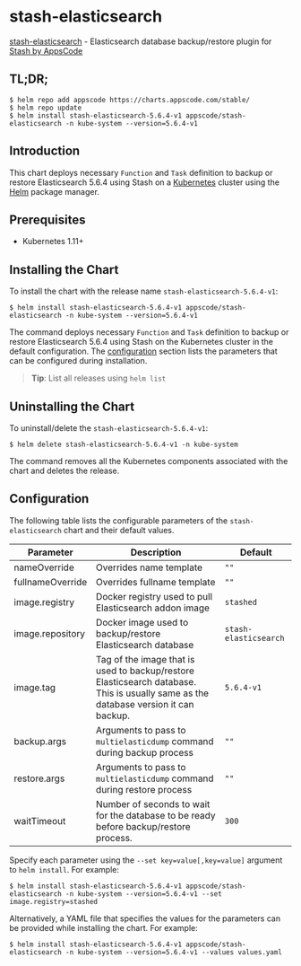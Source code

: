 # stash-elasticsearch

[stash-elasticsearch](https://github.com/stashed/elasticsearch) - Elasticsearch database backup/restore plugin for [Stash by AppsCode](https://stash.run)

## TL;DR;

```console
$ helm repo add appscode https://charts.appscode.com/stable/
$ helm repo update
$ helm install stash-elasticsearch-5.6.4-v1 appscode/stash-elasticsearch -n kube-system --version=5.6.4-v1
```

## Introduction

This chart deploys necessary `Function` and `Task` definition to backup or restore Elasticsearch 5.6.4 using Stash on a [Kubernetes](http://kubernetes.io) cluster using the [Helm](https://helm.sh) package manager.

## Prerequisites

- Kubernetes 1.11+

## Installing the Chart

To install the chart with the release name `stash-elasticsearch-5.6.4-v1`:

```console
$ helm install stash-elasticsearch-5.6.4-v1 appscode/stash-elasticsearch -n kube-system --version=5.6.4-v1
```

The command deploys necessary `Function` and `Task` definition to backup or restore Elasticsearch 5.6.4 using Stash on the Kubernetes cluster in the default configuration. The [configuration](#configuration) section lists the parameters that can be configured during installation.

> **Tip**: List all releases using `helm list`

## Uninstalling the Chart

To uninstall/delete the `stash-elasticsearch-5.6.4-v1`:

```console
$ helm delete stash-elasticsearch-5.6.4-v1 -n kube-system
```

The command removes all the Kubernetes components associated with the chart and deletes the release.

## Configuration

The following table lists the configurable parameters of the `stash-elasticsearch` chart and their default values.

|    Parameter     |                                                             Description                                                             |        Default        |
|------------------|-------------------------------------------------------------------------------------------------------------------------------------|-----------------------|
| nameOverride     | Overrides name template                                                                                                             | `""`                  |
| fullnameOverride | Overrides fullname template                                                                                                         | `""`                  |
| image.registry   | Docker registry used to pull Elasticsearch addon image                                                                              | `stashed`             |
| image.repository | Docker image used to backup/restore Elasticsearch database                                                                          | `stash-elasticsearch` |
| image.tag        | Tag of the image that is used to backup/restore Elasticsearch database. This is usually same as the database version it can backup. | `5.6.4-v1`            |
| backup.args      | Arguments to pass to `multielasticdump` command  during backup process                                                              | `""`                  |
| restore.args     | Arguments to pass to `multielasticdump` command during restore process                                                              | `""`                  |
| waitTimeout      | Number of seconds to wait for the database to be ready before backup/restore process.                                               | `300`                 |


Specify each parameter using the `--set key=value[,key=value]` argument to `helm install`. For example:

```console
$ helm install stash-elasticsearch-5.6.4-v1 appscode/stash-elasticsearch -n kube-system --version=5.6.4-v1 --set image.registry=stashed
```

Alternatively, a YAML file that specifies the values for the parameters can be provided while
installing the chart. For example:

```console
$ helm install stash-elasticsearch-5.6.4-v1 appscode/stash-elasticsearch -n kube-system --version=5.6.4-v1 --values values.yaml
```
